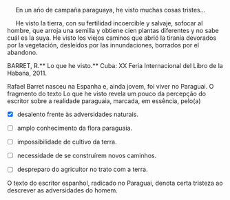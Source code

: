 

     En un año de campaña paraguaya, he visto muchas cosas tristes...

     He visto Ia tierra, con su fertilidad incoercible y salvaje, sofocar al hombre, que arroja una semilla y obtiene cien plantas diferentes y no sabe cuál es Ia suya. He visto los viejos caminos que abrió Ia tiranía devorados por Ia vegetación, desleídos por Ias innundaciones, borrados por el abandono.

BARRET, R.** Lo que he visto.** Cuba: XX Feria Internacional del Libro de la Habana, 2011.

Rafael Barret nasceu na Espanha e, ainda jovem, foi viver no Paraguai. O fragmento do texto Lo que he visto revela um pouco da percepção do escritor sobre a realidade paraguaia, marcada, em essência, pelo(a)



- [x] desalento frente às adversidades naturais.
- [ ] amplo conhecimento da flora paraguaia.
- [ ] impossibilidade de cultivo da terra.
- [ ] necessidade de se construírem novos caminhos.
- [ ] despreparo do agricultor no trato com a terra.


O texto do escritor espanhol, radicado no Paraguai, denota certa tristeza ao descrever as adversidades do homem.
